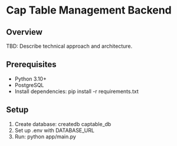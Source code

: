 # Cap Table Management Backend

## Overview
TBD: Describe technical approach and architecture.

## Prerequisites
- Python 3.10+
- PostgreSQL
- Install dependencies: pip install -r requirements.txt

## Setup
1. Create database: createdb captable_db
2. Set up .env with DATABASE_URL
3. Run: python app/main.py
